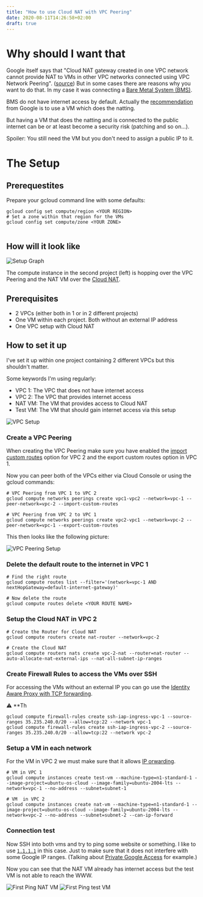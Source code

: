 ```yaml
---
title: "How to use Cloud NAT with VPC Peering"
date: 2020-08-11T14:26:58+02:00
draft: true
---
```


# Why should I want that

Google itself says that "Cloud NAT gateway created in one VPC network cannot provide NAT to VMs in other VPC networks connected using VPC Network Peering". ([source](https://cloud.google.com/nat/docs/overview#interaction-peering))
But in some cases there are reasons why you want to do that.
In my case it was connecting a [Bare Metal System (BMS)](https://cloud.google.com/bare-metal/docs/bms-planning).

BMS do not have internet access by default.
Actually the [recommendation](https://cloud.google.com/bare-metal/docs/bms-setup#bms-access-options) from Google is to use a VM which does the natting.

But having a VM that does the natting and is connected to the public internet can be or at least become a security risk (patching and so on...).

Spoiler: You still need the VM but you don't need to assign a public IP to it.

# The Setup

## Prerequestites

Prepare your gcloud command line with some defaults:

```shell script
gcloud config set compute/region <YOUR REGION>
# Set a zone within that region for the VMs
gcloud config set compute/zone <YOUR ZONE>


```

## How will it look like

![Setup Graph](/img/vpc-peering-nat/base-setup.png)

The compute instance in the second project (left) is hopping over the VPC Peering and the NAT VM over the [Cloud NAT](https://cloud.google.com/nat/docs/overview).

## Prerequisites

* 2 VPCs (either both in 1 or in 2 different projects)
* One VM within each project. Both without an external IP address
* One VPC setup with Cloud NAT

## How to set it up

I've set it up within one project containing 2 different VPCs but this shouldn't matter.

Some keywords I'm using regularly:

* VPC 1: The VPC that does not have internet access
* VPC 2: The VPC that provides internet access
* NAT VM: The VM that provides access to  Cloud NAT
* Test VM: The VM that should gain internet access via this setup

![VPC Setup](/img/vpc-peering-nat/vpc-setup.png)

### Create a VPC Peering

When creating the VPC Peering make sure you have enabled the [import custom routes](https://cloud.google.com/vpc/docs/vpc-peering#importing-exporting-routes) option
for VPC 2 and the export custom routes option in VPC 1.

Now you can peer both of the VPCs either via Cloud Console or using the gcloud commands:

```shell script
# VPC Peering from VPC 1 to VPC 2
gcloud compute networks peerings create vpc1-vpc2 --network=vpc-1 --peer-network=vpc-2 --import-custom-routes

# VPC Peering from VPC 2 to VPC 1
gcloud compute networks peerings create vpc2-vpc1 --network=vpc-2 --peer-network=vpc-1 --export-custom-routes
```

This then looks like the following picture:

![VPC Peering Setup](/img/vpc-peering-nat/peering-setup.png)

### Delete the default route to the internet in VPC 1

```shell script
# Find the right route
gcloud compute routes list --filter='(network=vpc-1 AND nextHopGateway=default-internet-gateway)'

# Now delete the route
gcloud compute routes delete <YOUR ROUTE NAME>
```

### Setup the Cloud NAT in VPC 2

```shell script
# Create the Router for Cloud NAT
gcloud compute routers create nat-router --network=vpc-2

# Create the Cloud NAT
gcloud compute routers nats create vpc-2-nat --router=nat-router --auto-allocate-nat-external-ips --nat-all-subnet-ip-ranges
```

### Create Firewall Rules to access the VMs over SSH

For accessing the VMs without an external IP you can go use the [Identity Aware Proxy with TCP forwarding](https://cloud.google.com/iap/docs/using-tcp-forwarding).

:warning: **Th

```shell script
gcloud compute firewall-rules create ssh-iap-ingress-vpc-1 --source-ranges 35.235.240.0/20 --allow=tcp:22 --network vpc-1 
gcloud compute firewall-rules create ssh-iap-ingress-vpc-2 --source-ranges 35.235.240.0/20 --allow=tcp:22 --network vpc-2
```

### Setup a VM in each network

For the VM in VPC 2 we must make sure that it allows [IP orwarding](https://cloud.google.com/sdk/gcloud/reference/compute/instances/create#--can-ip-forward).

```shell script
# VM in VPC 1
gcloud compute instances create test-vm --machine-type=n1-standard-1 --image-project=ubuntu-os-cloud --image-family=ubuntu-2004-lts --network=vpc-1 --no-address --subnet=subnet-1

# VM  in VPC 2
gcloud compute instances create nat-vm --machine-type=n1-standard-1 --image-project=ubuntu-os-cloud --image-family=ubuntu-2004-lts --network=vpc-2 --no-address --subnet=subnet-2 --can-ip-forward
```

### Connection test

Now SSH into both vms and try to ping some website or something.
I like to use [`1.1.1.1`](https://1.1.1.1/dns/) in this case. Just to make sure that it does not interfere with some Google IP ranges.
(Talking about [Private Google Access](https://cloud.google.com/vpc/docs/private-access-options#pga) for example.) 

Now you can see that the NAT VM already has internet access but the test VM is not able to reach the WWW.

![First Ping NAT VM](/img/vpc-peering-nat/first-ping-natvm.png)
![First Ping test VM](/img/vpc-peering-nat/first-ping-testvm.png)

